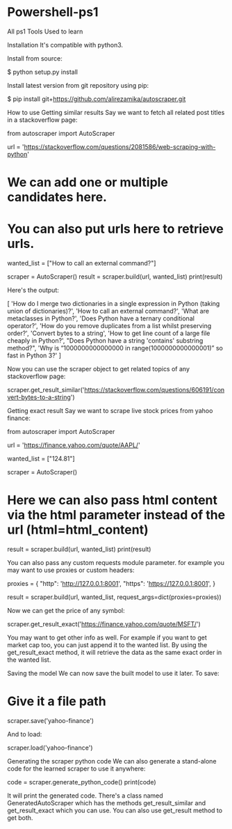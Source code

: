 # Powershell-ps1
All ps1 Tools Used to learn

Installation
It's compatible with python3.

Install from source:

$ python setup.py install

Install latest version from git repository using pip:

$ pip install git+https://github.com/alirezamika/autoscraper.git

How to use
Getting similar results
Say we want to fetch all related post titles in a stackoverflow page:

from autoscraper import AutoScraper

url = 'https://stackoverflow.com/questions/2081586/web-scraping-with-python'

# We can add one or multiple candidates here.
# You can also put urls here to retrieve urls.
wanted_list = ["How to call an external command?"]

scraper = AutoScraper()
result = scraper.build(url, wanted_list)
print(result)

Here's the output:

[
    'How do I merge two dictionaries in a single expression in Python (taking union of dictionaries)?', 
    'How to call an external command?', 
    'What are metaclasses in Python?', 
    'Does Python have a ternary conditional operator?', 
    'How do you remove duplicates from a list whilst preserving order?', 
    'Convert bytes to a string', 
    'How to get line count of a large file cheaply in Python?', 
    "Does Python have a string 'contains' substring method?", 
    'Why is “1000000000000000 in range(1000000000000001)” so fast in Python 3?'
]

Now you can use the scraper object to get related topics of any stackoverflow page:

scraper.get_result_similar('https://stackoverflow.com/questions/606191/convert-bytes-to-a-string')

Getting exact result
Say we want to scrape live stock prices from yahoo finance:

from autoscraper import AutoScraper

url = 'https://finance.yahoo.com/quote/AAPL/'

wanted_list = ["124.81"]

scraper = AutoScraper()

# Here we can also pass html content via the html parameter instead of the url (html=html_content)
result = scraper.build(url, wanted_list)
print(result)

You can also pass any custom requests module parameter. for example you may want to use proxies or custom headers:

proxies = {
    "http": 'http://127.0.0.1:8001',
    "https": 'https://127.0.0.1:8001',
}

result = scraper.build(url, wanted_list, request_args=dict(proxies=proxies))

Now we can get the price of any symbol:

scraper.get_result_exact('https://finance.yahoo.com/quote/MSFT/')

You may want to get other info as well. For example if you want to get market cap too, you can just append it to the wanted list. By using the get_result_exact method, it will retrieve the data as the same exact order in the wanted list.

Saving the model
We can now save the built model to use it later. To save:

# Give it a file path
scraper.save('yahoo-finance')

And to load:

scraper.load('yahoo-finance')

Generating the scraper python code
We can also generate a stand-alone code for the learned scraper to use it anywhere:

code = scraper.generate_python_code()
print(code)

It will print the generated code. There's a class named GeneratedAutoScraper which has the methods get_result_similar and get_result_exact which you can use. You can also use get_result method to get both.
